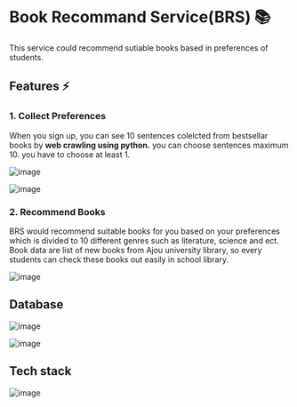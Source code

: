 # Book Recommand Service(BRS) :books:

This service could recommend sutiable books based in preferences of students. 

## Features :zap:
### 1. Collect Preferences
When you sign up, you can see 10 sentences colelcted from bestsellar books by **web crawling using python.** 
you can choose sentences maximum 10. you have to choose at least 1. 

![image](https://user-images.githubusercontent.com/48541779/73229471-3f02e480-41bd-11ea-84d1-632a97d2c548.png)

![image](https://user-images.githubusercontent.com/48541779/73229482-44602f00-41bd-11ea-8044-6689ce2e67e9.png)



### 2. Recommend Books
BRS would recommend suitable books for you based on your preferences which is divided to 10 different genres such as literature, science and ect. 
Book data are list of new books from Ajou university library, so every students can check these books out easily in school library. 

![image](https://user-images.githubusercontent.com/48541779/73229494-4b873d00-41bd-11ea-8d83-587297067861.png)

## Database 
![image](https://user-images.githubusercontent.com/48541779/73229508-58a42c00-41bd-11ea-9de8-4f06a13818c2.png)

![image](https://user-images.githubusercontent.com/48541779/73229513-5b9f1c80-41bd-11ea-8044-e16ea4a5ea28.png)

## Tech stack
![image](https://user-images.githubusercontent.com/48541779/73229537-7376a080-41bd-11ea-8445-7a810206f502.png)


